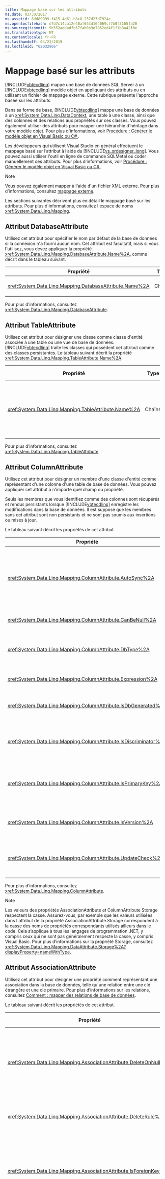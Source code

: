 ```yaml
---
title: Mappage basé sur les attributs
ms.date: 03/30/2017
ms.assetid: 6dd89999-f415-4d61-b8c8-237d23d7924e
ms.openlocfilehash: d7d7c14ca12e40af643d164069cf7b0f3165fa20
ms.sourcegitcommit: 9b552addadfb57fab0b9e7852ed4f1f1b8a42f8e
ms.translationtype: MT
ms.contentlocale: fr-FR
ms.lasthandoff: 04/23/2019
ms.locfileid: "62032966"
---
```

# <a name="attribute-based-mapping"></a>Mappage basé sur les attributs
[!INCLUDE[vbtecdlinq](../../../../../../includes/vbtecdlinq-md.md)] mappe une base de données SQL Server à un [!INCLUDE[vbtecdlinq](../../../../../../includes/vbtecdlinq-md.md)] modèle objet en appliquant des attributs ou en utilisant un fichier de mappage externe. Cette rubrique présente l'approche basée sur les attributs.  
  
 Dans sa forme de base, [!INCLUDE[vbtecdlinq](../../../../../../includes/vbtecdlinq-md.md)] mappe une base de données à un <xref:System.Data.Linq.DataContext>, une table à une classe, ainsi que des colonnes et des relations aux propriétés sur ces classes. Vous pouvez également utiliser des attributs pour mapper une hiérarchie d'héritage dans votre modèle objet. Pour plus d'informations, voir [Procédure : Générer le modèle objet en Visual Basic ou C# ](../../../../../../docs/framework/data/adonet/sql/linq/how-to-generate-the-object-model-in-visual-basic-or-csharp.md).  
  
 Les développeurs qui utilisent Visual Studio en général effectuent le mappage basé sur l’attribut à l’aide du [!INCLUDE[vs_ordesigner_long](../../../../../../includes/vs-ordesigner-long-md.md)]. Vous pouvez aussi utiliser l'outil en ligne de commande SQLMetal ou coder manuellement ces attributs. Pour plus d'informations, voir [Procédure : Générer le modèle objet en Visual Basic ou C# ](../../../../../../docs/framework/data/adonet/sql/linq/how-to-generate-the-object-model-in-visual-basic-or-csharp.md).  
  
> [!NOTE]
>  Vous pouvez également mapper à l'aide d'un fichier XML externe. Pour plus d’informations, consultez [mappage externe](../../../../../../docs/framework/data/adonet/sql/linq/external-mapping.md).  
  
 Les sections suivantes décrivent plus en détail le mappage basé sur les attributs. Pour plus d'informations, consultez l'espace de noms <xref:System.Data.Linq.Mapping>.  
  
## <a name="databaseattribute-attribute"></a>Attribut DatabaseAttribute  
 Utilisez cet attribut pour spécifier le nom par défaut de la base de données si la connexion n'a fourni aucun nom. Cet attribut est facultatif, mais si vous l'utilisez, vous devez appliquer la propriété <xref:System.Data.Linq.Mapping.DatabaseAttribute.Name%2A>, comme décrit dans le tableau suivant.  
  
|Propriété|Type|Par défaut|Description|  
|--------------|----------|-------------|-----------------|  
|<xref:System.Data.Linq.Mapping.DatabaseAttribute.Name%2A>|Chaîne|Voir <xref:System.Data.Linq.Mapping.DatabaseAttribute.Name%2A>|Utilisé avec sa propriété <xref:System.Data.Linq.Mapping.DatabaseAttribute.Name%2A>, spécifie le nom de la base de données.|  
  
 Pour plus d'informations, consultez <xref:System.Data.Linq.Mapping.DatabaseAttribute>.  
  
## <a name="tableattribute-attribute"></a>Attribut TableAttribute  
 Utilisez cet attribut pour désigner une classe comme classe d'entité associée à une table ou une vue de base de données. [!INCLUDE[vbtecdlinq](../../../../../../includes/vbtecdlinq-md.md)] traite les classes qui possèdent cet attribut comme des classes persistantes. Le tableau suivant décrit la propriété <xref:System.Data.Linq.Mapping.TableAttribute.Name%2A>.  
  
|Propriété|Type|Par défaut|Description|  
|--------------|----------|-------------|-----------------|  
|<xref:System.Data.Linq.Mapping.TableAttribute.Name%2A>|Chaîne|Même chaîne que le nom de la classe|Désigne une classe comme une classe d'entité associée à une table de base de données.|  
  
 Pour plus d'informations, consultez <xref:System.Data.Linq.Mapping.TableAttribute>.  
  
## <a name="columnattribute-attribute"></a>Attribut ColumnAttribute  
 Utilisez cet attribut pour désigner un membre d'une classe d'entité comme représentant d'une colonne d'une table de base de données. Vous pouvez appliquer cet attribut à n'importe quel champ ou propriété.  
  
 Seuls les membres que vous identifiez comme des colonnes sont récupérés et rendus persistants lorsque [!INCLUDE[vbtecdlinq](../../../../../../includes/vbtecdlinq-md.md)] enregistre les modifications dans la base de données. Il est supposé que les membres sans cet attribut sont non persistants et ne sont pas soumis aux insertions ou mises à jour.  
  
 Le tableau suivant décrit les propriétés de cet attribut.  
  
|Propriété|Type|Par défaut|Description|  
|--------------|----------|-------------|-----------------|  
|<xref:System.Data.Linq.Mapping.ColumnAttribute.AutoSync%2A>|AutoSync|Never|Indique au Common Language Runtime (CLR) de récupérer la valeur après une opération d'insertion ou de mise à jour.<br /><br /> Options : Always, Never, OnUpdate, OnInsert.|  
|<xref:System.Data.Linq.Mapping.ColumnAttribute.CanBeNull%2A>|Booléen|`true`|Indique qu'une colonne peut contenir des valeurs null.|  
|<xref:System.Data.Linq.Mapping.ColumnAttribute.DbType%2A>|Chaîne|Type déduit de colonne de base de données|Utilise des types et des modificateurs de base de données pour spécifier le type de la colonne de base de données.|  
|<xref:System.Data.Linq.Mapping.ColumnAttribute.Expression%2A>|Chaîne|Empty|Définit une colonne calculée dans une base de données.|  
|<xref:System.Data.Linq.Mapping.ColumnAttribute.IsDbGenerated%2A>|Booléen|`false`|Indique qu'une colonne contient des valeurs générées automatiquement par la base de données.|  
|<xref:System.Data.Linq.Mapping.ColumnAttribute.IsDiscriminator%2A>|Booléen|`false`|Indique que la colonne contient une valeur de discriminateur pour une hiérarchie d'héritage [!INCLUDE[vbtecdlinq](../../../../../../includes/vbtecdlinq-md.md)].|  
|<xref:System.Data.Linq.Mapping.ColumnAttribute.IsPrimaryKey%2A>|Booléen|`false`|Spécifie que ce membre de classe représente une colonne qui est une clé primaire ou fait partie des clés primaire de la table.|  
|<xref:System.Data.Linq.Mapping.ColumnAttribute.IsVersion%2A>|Booléen|`false`|Identifie le type de colonne du membre comme horodatage ou numéro de version de base de données.|  
|<xref:System.Data.Linq.Mapping.ColumnAttribute.UpdateCheck%2A>|UpdateCheck|`Always`, à moins que <xref:System.Data.Linq.Mapping.ColumnAttribute.IsVersion%2A> ait la valeur `true` pour un membre|Spécifie l'approche de [!INCLUDE[vbtecdlinq](../../../../../../includes/vbtecdlinq-md.md)] concernant la détection de conflits d'accès concurrentiel optimiste.|  
  
 Pour plus d'informations, consultez <xref:System.Data.Linq.Mapping.ColumnAttribute>.  
  
> [!NOTE]
>  Les valeurs des propriétés AssociationAttribute et ColumnAttribute Storage respectent la casse. Assurez-vous, par exemple que les valeurs utilisées dans l'attribut de la propriété AssociationAttribute.Storage correspondent à la casse des noms de propriétés correspondants utilisés ailleurs dans le code. Cela s’applique à tous les langages de programmation .NET, y compris ceux qui ne sont pas généralement respecte la casse, y compris Visual Basic. Pour plus d'informations sur la propriété Storage, consultez <xref:System.Data.Linq.Mapping.DataAttribute.Storage%2A?displayProperty=nameWithType>.  
  
## <a name="associationattribute-attribute"></a>Attribut AssociationAttribute  
 Utilisez cet attribut pour désigner une propriété comment représentant une association dans la base de données, telle qu'une relation entre une clé étrangère et une clé primaire. Pour plus d’informations sur les relations, consultez [Comment : mapper des relations de base de données](../../../../../../docs/framework/data/adonet/sql/linq/how-to-map-database-relationships.md).  
  
 Le tableau suivant décrit les propriétés de cet attribut.  
  
|Propriété|Type|Par défaut|Description|  
|--------------|----------|-------------|-----------------|  
|<xref:System.Data.Linq.Mapping.AssociationAttribute.DeleteOnNull%2A>|Booléen|`false`|Placé sur une association dont tous les membres de clé étrangère sont non Nullable, supprime l'objet lorsque l'association a la valeur Null.|  
|<xref:System.Data.Linq.Mapping.AssociationAttribute.DeleteRule%2A>|Chaîne|Aucun.|Ajoute le comportement de suppression à une association.|  
|<xref:System.Data.Linq.Mapping.AssociationAttribute.IsForeignKey%2A>|Booléen|`false`|Si la valeur est true, désigne le membre comme clé étrangère dans une association qui représente une relation de base de données.|  
|<xref:System.Data.Linq.Mapping.AssociationAttribute.IsUnique%2A>|Booléen|`false`|Si la valeur est true, indique une contrainte d'unicité sur la clé étrangère.|  
|<xref:System.Data.Linq.Mapping.AssociationAttribute.OtherKey%2A>|Chaîne|ID de la classe connexe|Désigne un ou plusieurs membres de la classe d'entité cible comme valeurs de clés de l'autre côté de l'association.|  
|<xref:System.Data.Linq.Mapping.AssociationAttribute.ThisKey%2A>|Chaîne|ID de la classe conteneur|Désigne des membres de cette classe d'entité comme représentant les valeurs de clés sur ce côté de l'association.|  
  
 Pour plus d'informations, consultez <xref:System.Data.Linq.Mapping.AssociationAttribute>.  
  
> [!NOTE]
>  Les valeurs des propriétés AssociationAttribute et ColumnAttribute Storage respectent la casse. Assurez-vous, par exemple que les valeurs utilisées dans l'attribut de la propriété AssociationAttribute.Storage correspondent à la casse des noms de propriétés correspondants utilisés ailleurs dans le code. Cela s’applique à tous les langages de programmation .NET, y compris ceux qui ne sont pas généralement respecte la casse, y compris Visual Basic. Pour plus d'informations sur la propriété Storage, consultez <xref:System.Data.Linq.Mapping.DataAttribute.Storage%2A?displayProperty=nameWithType>.  
  
## <a name="inheritancemappingattribute-attribute"></a>Attribut InheritanceMappingAttribute  
 Utilisez cet attribut pour mapper une hiérarchie d'héritage.  
  
 Le tableau suivant décrit les propriétés de cet attribut.  
  
|Propriété|Type|Par défaut|Description|  
|--------------|----------|-------------|-----------------|  
|<xref:System.Data.Linq.Mapping.InheritanceMappingAttribute.Code%2A>|Chaîne|Aucun. La valeur doit être fournie.|Spécifie la valeur de code du discriminateur.|  
|<xref:System.Data.Linq.Mapping.InheritanceMappingAttribute.IsDefault%2A>|Booléen|`false`|Si la valeur est true, instancie un objet de ce type lorsqu'aucune valeur de discriminateur du magasin ne correspond à l'une des valeurs spécifiées.|  
|<xref:System.Data.Linq.Mapping.InheritanceMappingAttribute.Type%2A>|Type|Aucun. La valeur doit être fournie.|Spécifie le type de la classe dans la hiérarchie.|  
  
 Pour plus d'informations, consultez <xref:System.Data.Linq.Mapping.InheritanceMappingAttribute>.  
  
## <a name="functionattribute-attribute"></a>Attribut FunctionAttribute  
 Utilisez cet attribut pour désigner une méthode comme représentant une procédure stockée ou une fonction définie par l'utilisateur dans la base de données.  
  
 Le tableau suivant décrit les propriétés de cet attribut.  
  
|Propriété|Type|Par défaut|Description|  
|--------------|----------|-------------|-----------------|  
|<xref:System.Data.Linq.Mapping.FunctionAttribute.IsComposable%2A>|Booléen|`false`|Si la valeur est false, indique le mappage à une procédure stockée. Si la valeur est true, indique le mappage à une fonction définie par l'utilisateur.|  
|<xref:System.Data.Linq.Mapping.FunctionAttribute.Name%2A>|Chaîne|Même chaîne que le nom dans la base de données|Spécifie le nom de la procédure stockée ou de la fonction définie par l'utilisateur.|  
  
 Pour plus d'informations, consultez <xref:System.Data.Linq.Mapping.FunctionAttribute>.  
  
## <a name="parameterattribute-attribute"></a>Attribut ParameterAttribute  
 Utilisez cet attribut pour mapper des paramètres d'entrée sur les méthodes de procédure stockée.  
  
 Le tableau suivant décrit les propriétés de cet attribut.  
  
|Propriété|Type|Par défaut|Description|  
|--------------|----------|-------------|-----------------|  
|<xref:System.Data.Linq.Mapping.ParameterAttribute.DbType%2A>|Chaîne|Aucun.|Spécifie le type de base de données.|  
|<xref:System.Data.Linq.Mapping.ParameterAttribute.Name%2A>|Chaîne|Même chaîne qu'un nom de paramètre dans la base de données|Spécifie un nom pour le paramètre.|  
  
 Pour plus d'informations, consultez <xref:System.Data.Linq.Mapping.ParameterAttribute>.  
  
## <a name="resulttypeattribute-attribute"></a>Attribut ResultTypeAttribute  
 Utilisez cet attribut pour spécifier un type de résultat.  
  
 Le tableau suivant décrit les propriétés de cet attribut.  
  
|Propriété|Type|Par défaut|Description|  
|--------------|----------|-------------|-----------------|  
|<xref:System.Data.Linq.Mapping.ResultTypeAttribute.Type%2A>|Type|(Aucun)|Utilisé sur les méthodes mappées aux procédures stockées qui retournent <xref:System.Data.Linq.IMultipleResults>. Déclare les mappages de type valide ou attendu pour la procédure stockée.|  
  
 Pour plus d'informations, consultez <xref:System.Data.Linq.Mapping.ResultTypeAttribute>.  
  
## <a name="dataattribute-attribute"></a>Attribut DataAttribute  
 Utilisez cet attribut pour spécifier des noms et des champs de stockage privés.  
  
 Le tableau suivant décrit les propriétés de cet attribut.  
  
|Propriété|Type|Par défaut|Description|  
|--------------|----------|-------------|-----------------|  
|<xref:System.Data.Linq.Mapping.DataAttribute.Name%2A>|Chaîne|Identique au nom dans la base de données|Spécifie le nom de la table, de la colonne, etc.|  
|<xref:System.Data.Linq.Mapping.DataAttribute.Storage%2A>|Chaîne|Accesseurs publics|Spécifie le nom du champ de stockage sous-jacent.|  
  
 Pour plus d'informations, consultez <xref:System.Data.Linq.Mapping.DataAttribute>.  
  
## <a name="see-also"></a>Voir aussi

- [Référence](../../../../../../docs/framework/data/adonet/sql/linq/reference.md)
